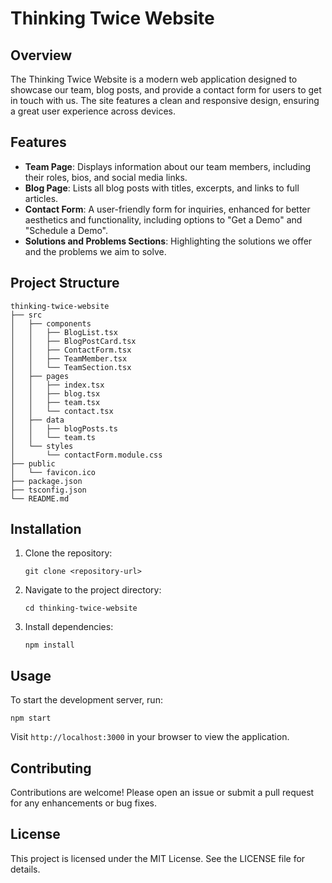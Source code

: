 # Thinking Twice Website

## Overview
The Thinking Twice Website is a modern web application designed to showcase our team, blog posts, and provide a contact form for users to get in touch with us. The site features a clean and responsive design, ensuring a great user experience across devices.

## Features
- **Team Page**: Displays information about our team members, including their roles, bios, and social media links.
- **Blog Page**: Lists all blog posts with titles, excerpts, and links to full articles.
- **Contact Form**: A user-friendly form for inquiries, enhanced for better aesthetics and functionality, including options to "Get a Demo" and "Schedule a Demo".
- **Solutions and Problems Sections**: Highlighting the solutions we offer and the problems we aim to solve.

## Project Structure
```
thinking-twice-website
├── src
│   ├── components
│   │   ├── BlogList.tsx
│   │   ├── BlogPostCard.tsx
│   │   ├── ContactForm.tsx
│   │   ├── TeamMember.tsx
│   │   └── TeamSection.tsx
│   ├── pages
│   │   ├── index.tsx
│   │   ├── blog.tsx
│   │   ├── team.tsx
│   │   └── contact.tsx
│   ├── data
│   │   ├── blogPosts.ts
│   │   └── team.ts
│   └── styles
│       └── contactForm.module.css
├── public
│   └── favicon.ico
├── package.json
├── tsconfig.json
└── README.md
```

## Installation
1. Clone the repository:
   ```
   git clone <repository-url>
   ```
2. Navigate to the project directory:
   ```
   cd thinking-twice-website
   ```
3. Install dependencies:
   ```
   npm install
   ```

## Usage
To start the development server, run:
```
npm start
```
Visit `http://localhost:3000` in your browser to view the application.

## Contributing
Contributions are welcome! Please open an issue or submit a pull request for any enhancements or bug fixes.

## License
This project is licensed under the MIT License. See the LICENSE file for details.